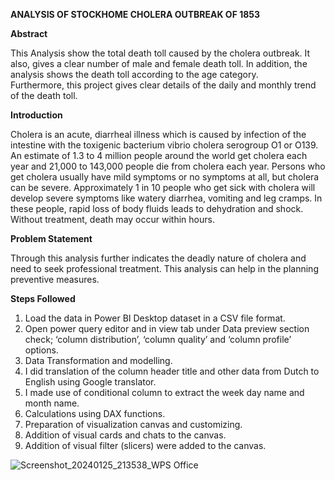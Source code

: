 **ANALYSIS OF STOCKHOME CHOLERA OUTBREAK OF 1853**

**Abstract**

This Analysis show the total death toll caused by the cholera outbreak. It also, gives a clear number of male and female death toll. In addition, the analysis shows the death toll according to the age category.  
Furthermore, this project gives clear details of the daily and monthly trend of the death toll.

**Introduction**    

Cholera is an acute, diarrheal illness which is caused by infection of the intestine with the toxigenic bacterium vibrio cholera serogroup O1 or O139.  An estimate of 1.3 to 4 million people around the world get cholera each year and 21,000 to 143,000 people die from cholera each year. Persons who get cholera usually have mild symptoms or no symptoms at all, but cholera can be severe. Approximately 1 in 10 people who get sick with cholera will develop severe symptoms like watery diarrhea, vomiting and leg cramps. In these people, rapid loss of body fluids leads to dehydration and shock. Without treatment, death may occur within hours. 

**Problem Statement**

Through this analysis further indicates the deadly nature of cholera and need to seek professional treatment. This analysis can help in the planning preventive measures.

**Steps Followed**

1.	Load the data in Power BI Desktop dataset in a CSV file format.
2.	Open power query editor and in view tab under Data preview section check; ‘column distribution’, ‘column quality’ and ‘column profile’ options.
3.	Data Transformation and modelling.
4.	I did translation of the column header title and other data from Dutch to English using Google translator. 
5.	I made use of conditional column to extract the week day name and month name.
6.	Calculations using DAX functions.
7.	Preparation of visualization canvas and customizing.
8.	Addition of visual cards and chats to the canvas.
9.	Addition of visual filter (slicers) were added to the canvas. 




![Screenshot_20240125_213538_WPS Office](https://github.com/Athanojo/Cholera/assets/157076018/a7ec1a74-97fb-4796-8deb-1fca8aa7cd54)


